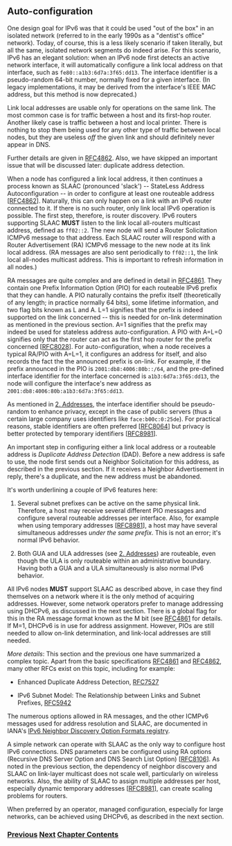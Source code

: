 ## Auto-configuration

One design goal for IPv6 was that it could be used "out of the box" in an isolated network (referred to in the early 1990s as a "dentist's office" network). Today, of course, this is a less likely scenario if taken literally, but all the same, isolated network segments do indeed arise. For this scenario, IPv6 has an elegant solution: when an IPv6 node first detects an active network interface, it will automatically configure a link local address on that interface, such as ```fe80::a1b3:6d7a:3f65:dd13```. The interface identifier is a pseudo-random 64-bit number, normally fixed for a given interface. (In legacy implementations, it may be derived from the interface's IEEE MAC address, but this method is now deprecated.)

Link local addresses are usable only for operations on the same link. The most common case is for traffic between a host and its first-hop router. Another likely case is traffic between a host and local printer. There is nothing to stop them being used for any other type of traffic between local nodes, but they are useless *off* the given link and should definitely never appear in DNS.

Further details are given in [RFC4862](https://www.rfc-editor.org/info/rfc4862). Also, we have skipped an important issue that will be discussed later: duplicate address detection.

When a node has configured a link local address, it then continues a process known as SLAAC (pronounced 'slack') -- StateLess Address Autoconfiguration -- in order to configure at least one routeable address \[[RFC4862](https://www.rfc-editor.org/info/rfc4862)]. Naturally, this can only happen on a link with an IPv6 router connected to it. If there is no such router, only link local IPv6 operation is possible. The first step, therefore, is router discovery. IPv6 routers supporting SLAAC **MUST** listen to the link local all-routers multicast address, defined as ```ff02::2```. The new node will send a Router Solicitation ICMPv6 message to that address. Each SLAAC router will respond with a Router Advertisement (RA) ICMPv6 message to the new node at its link local address. (RA messages are also sent periodically to ```ff02::1```, the link local all-nodes multicast address. This is important to refresh information in all nodes.)

RA messages are quite complex and are defined in detail in [RFC4861](https://www.rfc-editor.org/info/rfc4861). They contain one Prefix Information Option (PIO) for each routeable IPv6 prefix that they can handle. A PIO naturally contains the prefix itself (theoretically of any length; in practice normally 64 bits), some lifetime information, and two flag bits known as L and A. L=1 signifies that the prefix is indeed supported on the link concerned -- this is needed for on-link determination as mentioned in the previous section. A=1 signifies that the prefix may indeed be used for stateless address auto-configuration. A PIO with A=L=0 signifies only that the router can act as the first hop router for the prefix concerned \[[RFC8028](https://www.rfc-editor.org/info/rfc8028)]. For auto-configuration, when a node receives a typical RA/PIO with A=L=1, it configures an address for itself, and also records the fact the the announced prefix is on-link. For example, if the prefix announced in the PIO is ```2001:db8:4006:80b::/64```, and the pre-defined interface identifier for the interface concerned is ```a1b3:6d7a:3f65:dd13```, the node will configure the interface's new address as ```2001:db8:4006:80b:a1b3:6d7a:3f65:dd13```.

As mentioned in [2. Addresses](../2.%20IPv6%20Basic%20Technology/Addresses.md), the interface identifier should be pseudo-random to enhance privacy, except in the case of public servers (thus a certain large company uses identifiers like ```face:b00c:0:25de```). For practical reasons, stable identifiers are often preferred \[[RFC8064](https://www.rfc-editor.org/info/rfc8064)]
but privacy is better protected by temporary identifiers \[[RFC8981](https://www.rfc-editor.org/info/rfc8981)].

An important step in configuring either a link local address or a routeable address is *Duplicate Address Detection* (DAD). Before a new address is safe to use, the node first sends out a Neighbor Solicitation for this address, as described in the previous section. If it receives a Neighbor Advertisement in reply, there's a duplicate, and the new address must be abandoned.

It's worth underlining a couple of IPv6 features here:

1. Several subnet prefixes can be active on the same physical link. Therefore, a host may receive several different PIO messages and configure several routeable addresses per interface. Also, for example when using temporary addresses \[[RFC8981](https://www.rfc-editor.org/info/rfc8981)], a host may have several simultaneous addresses *under the same prefix*. This is not an error; it's normal IPv6 behavior.

2. Both GUA and ULA addresses (see [2. Addresses](../2.%20IPv6%20Basic%20Technology/Addresses.md)) are routeable, even though the ULA is only routeable within an administrative boundary. Having both a GUA and a ULA simultaneously is also normal IPv6 behavior.

All IPv6 nodes **MUST** support SLAAC as described above, in case they find themselves on a network where it is the only method of acquiring addresses. However, some network operators prefer to manage addressing using DHCPv6, as discussed in the next section. There is a global flag for this in the RA message format known as the M bit (see [RFC4861](https://www.rfc-editor.org/info/rfc4861) for details. If M=1, DHCPv6 is in use for address assignment. However, PIOs are still needed to allow on-link determination, and link-local addresses are still needed.

*More details*: This section and the previous one have summarized a complex topic. Apart from the basic specifications [RFC4861](https://www.rfc-editor.org/info/rfc4861) and [RFC4862](https://www.rfc-editor.org/info/rfc4862), many other RFCs exist on this topic, including for example:

- Enhanced Duplicate Address Detection, [RFC7527](https://www.rfc-editor.org/info/rfc7527)

- IPv6 Subnet Model: The Relationship between Links and Subnet Prefixes, [RFC5942](https://www.rfc-editor.org/info/rfc5942)

The numerous options allowed in RA messages, and the other ICMPv6 messages used for address resolution and SLAAC, are documented in IANA's [IPv6 Neighbor Discovery Option Formats registry](https://www.iana.org/assignments/icmpv6-parameters/icmpv6-parameters.xhtml#icmpv6-parameters-5).

A simple network can operate with SLAAC as the only way to configure host IPv6 connections. DNS parameters can be configured using RA options (Recursive DNS Server Option and DNS Search List Option) \[[RFC8106](https://www.rfc-editor.org/info/rfc8106)]. As noted in the previous section, the dependency of neighbor discovery and SLAAC on link-layer multicast does not scale well, particularly on wireless networks. Also, the ability of SLAAC to assign multiple addresses per host, especially dynamic temporary addresses \[[RFC8981](https://www.rfc-editor.org/info/rfc8981)], can create scaling problems for routers. 

When preferred by an operator, managed configuration, especially for large networks, can be achieved using DHCPv6, as described in the next section.

<!-- Link lines generated automatically; do not delete -->
### [<ins>Previous</ins>](Address%20resolution.md) [<ins>Next</ins>](Managed%20configuration.md) [<ins>Chapter Contents</ins>](2.%20IPv6%20Basic%20Technology.md)
